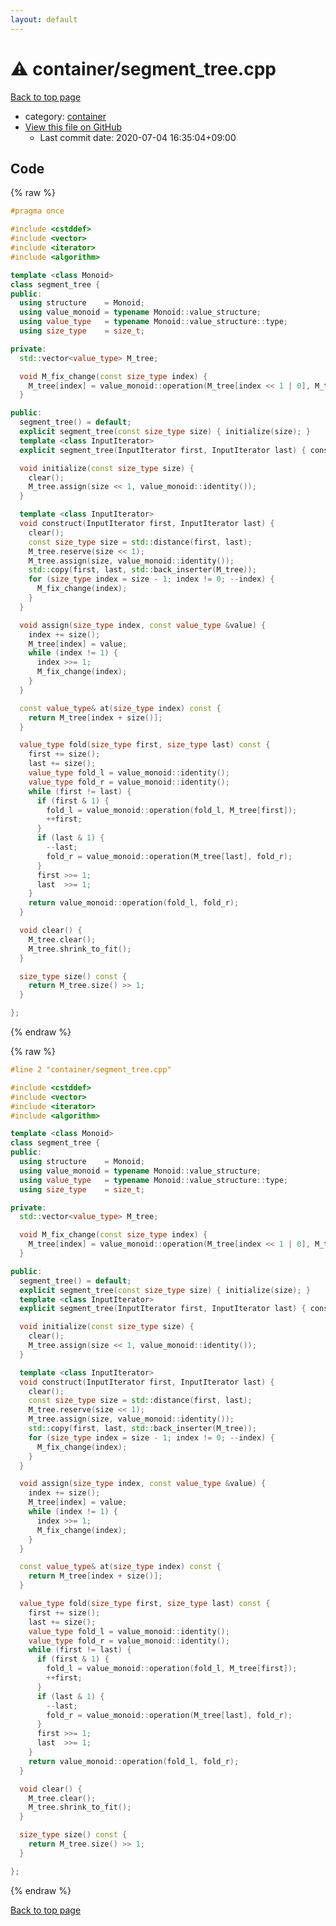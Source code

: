```yaml
---
layout: default
---
```


<!-- mathjax config similar to math.stackexchange -->
<script type="text/javascript" async
  src="https://cdnjs.cloudflare.com/ajax/libs/mathjax/2.7.5/MathJax.js?config=TeX-MML-AM_CHTML">
</script>
<script type="text/x-mathjax-config">
  MathJax.Hub.Config({
    TeX: { equationNumbers: { autoNumber: "AMS" }},
    tex2jax: {
      inlineMath: [ ['$','$'] ],
      processEscapes: true
    },
    "HTML-CSS": { matchFontHeight: false },
    displayAlign: "left",
    displayIndent: "2em"
  });
</script>

<script type="text/javascript" src="https://cdnjs.cloudflare.com/ajax/libs/jquery/3.4.1/jquery.min.js"></script>
<script src="https://cdn.jsdelivr.net/npm/jquery-balloon-js@1.1.2/jquery.balloon.min.js" integrity="sha256-ZEYs9VrgAeNuPvs15E39OsyOJaIkXEEt10fzxJ20+2I=" crossorigin="anonymous"></script>
<script type="text/javascript" src="../../assets/js/copy-button.js"></script>
<link rel="stylesheet" href="../../assets/css/copy-button.css" />


# :warning: container/segment_tree.cpp

<a href="../../index.html">Back to top page</a>

* category: <a href="../../index.html#5f0b6ebc4bea10285ba2b8a6ce78b863">container</a>
* <a href="{{ site.github.repository_url }}/blob/master/container/segment_tree.cpp">View this file on GitHub</a>
    - Last commit date: 2020-07-04 16:35:04+09:00




## Code

<a id="unbundled"></a>
{% raw %}
```cpp
#pragma once

#include <cstddef>
#include <vector>
#include <iterator>
#include <algorithm>

template <class Monoid>
class segment_tree {
public:
  using structure    = Monoid;
  using value_monoid = typename Monoid::value_structure;
  using value_type   = typename Monoid::value_structure::type;
  using size_type    = size_t;

private:
  std::vector<value_type> M_tree;

  void M_fix_change(const size_type index) {
    M_tree[index] = value_monoid::operation(M_tree[index << 1 | 0], M_tree[index << 1 | 1]);
  }

public:
  segment_tree() = default;
  explicit segment_tree(const size_type size) { initialize(size); }
  template <class InputIterator>
  explicit segment_tree(InputIterator first, InputIterator last) { construct(first, last); }

  void initialize(const size_type size) {
    clear();
    M_tree.assign(size << 1, value_monoid::identity());
  }

  template <class InputIterator>
  void construct(InputIterator first, InputIterator last) {
    clear();
    const size_type size = std::distance(first, last);
    M_tree.reserve(size << 1);
    M_tree.assign(size, value_monoid::identity());
    std::copy(first, last, std::back_inserter(M_tree));
    for (size_type index = size - 1; index != 0; --index) {
      M_fix_change(index);
    }
  }

  void assign(size_type index, const value_type &value) {
    index += size();
    M_tree[index] = value;
    while (index != 1) {
      index >>= 1;
      M_fix_change(index);
    } 
  }

  const value_type& at(size_type index) const { 
    return M_tree[index + size()];
  }

  value_type fold(size_type first, size_type last) const {
    first += size();
    last += size();
    value_type fold_l = value_monoid::identity();
    value_type fold_r = value_monoid::identity();
    while (first != last) {
      if (first & 1) {
        fold_l = value_monoid::operation(fold_l, M_tree[first]);
        ++first;
      }
      if (last & 1) {
        --last;
        fold_r = value_monoid::operation(M_tree[last], fold_r);      
      }
      first >>= 1;
      last  >>= 1;
    }
    return value_monoid::operation(fold_l, fold_r);
  }

  void clear() {
    M_tree.clear();
    M_tree.shrink_to_fit();
  }

  size_type size() const { 
    return M_tree.size() >> 1;
  }

};

```
{% endraw %}

<a id="bundled"></a>
{% raw %}
```cpp
#line 2 "container/segment_tree.cpp"

#include <cstddef>
#include <vector>
#include <iterator>
#include <algorithm>

template <class Monoid>
class segment_tree {
public:
  using structure    = Monoid;
  using value_monoid = typename Monoid::value_structure;
  using value_type   = typename Monoid::value_structure::type;
  using size_type    = size_t;

private:
  std::vector<value_type> M_tree;

  void M_fix_change(const size_type index) {
    M_tree[index] = value_monoid::operation(M_tree[index << 1 | 0], M_tree[index << 1 | 1]);
  }

public:
  segment_tree() = default;
  explicit segment_tree(const size_type size) { initialize(size); }
  template <class InputIterator>
  explicit segment_tree(InputIterator first, InputIterator last) { construct(first, last); }

  void initialize(const size_type size) {
    clear();
    M_tree.assign(size << 1, value_monoid::identity());
  }

  template <class InputIterator>
  void construct(InputIterator first, InputIterator last) {
    clear();
    const size_type size = std::distance(first, last);
    M_tree.reserve(size << 1);
    M_tree.assign(size, value_monoid::identity());
    std::copy(first, last, std::back_inserter(M_tree));
    for (size_type index = size - 1; index != 0; --index) {
      M_fix_change(index);
    }
  }

  void assign(size_type index, const value_type &value) {
    index += size();
    M_tree[index] = value;
    while (index != 1) {
      index >>= 1;
      M_fix_change(index);
    } 
  }

  const value_type& at(size_type index) const { 
    return M_tree[index + size()];
  }

  value_type fold(size_type first, size_type last) const {
    first += size();
    last += size();
    value_type fold_l = value_monoid::identity();
    value_type fold_r = value_monoid::identity();
    while (first != last) {
      if (first & 1) {
        fold_l = value_monoid::operation(fold_l, M_tree[first]);
        ++first;
      }
      if (last & 1) {
        --last;
        fold_r = value_monoid::operation(M_tree[last], fold_r);      
      }
      first >>= 1;
      last  >>= 1;
    }
    return value_monoid::operation(fold_l, fold_r);
  }

  void clear() {
    M_tree.clear();
    M_tree.shrink_to_fit();
  }

  size_type size() const { 
    return M_tree.size() >> 1;
  }

};

```
{% endraw %}

<a href="../../index.html">Back to top page</a>

